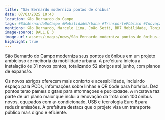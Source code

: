 ```yaml
---
title: "São Bernardo moderniza pontos de ônibus"
date: 07/03/2025 10:43
location: São Bernardo do Campo
tags: #SãoBernardoDoCampo #MobilidadeUrbana #TransportePúblico #Inovação #Acessibilidade #ÔnibusNovo #Tecnologia #CidadesInteligentes #SBC #MelhoriasUrbanas #abc360noticias
mentions: São Bernardo, Marcelo Lima, João Setti, BR7 Mobilidade, Toninho Tavares, PCDs, Euro 6.
image-source: DALL.E 3
image-url: assets/images/news/São Bernardo moderniza pontos de ônibus.jpg
highlight: true
---
```


São Bernardo do Campo moderniza seus pontos de ônibus em um projeto ambicioso de melhoria da mobilidade urbana. A prefeitura iniciou a instalação de 31 novos pontos, totalizando 52 abrigos até junho, com planos de expansão.

Os novos abrigos oferecem mais conforto e acessibilidade, incluindo espaço para PCDs, informações sobre linhas e QR Code para horários. Dez pontos terão painéis digitais para informações e publicidade. A iniciativa faz parte de um plano maior que inclui a renovação da frota com 100 ônibus novos, equipados com ar-condicionado, USB e tecnologia Euro 6 para reduzir emissões. A prefeitura destaca que o projeto visa um transporte público mais digno e eficiente.

